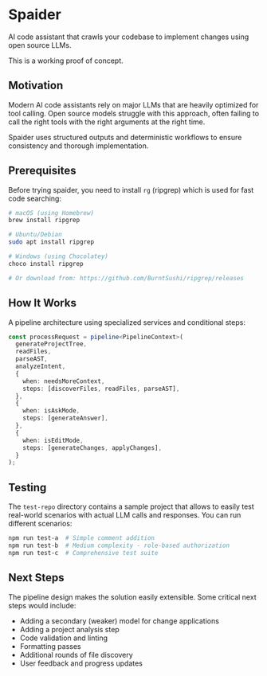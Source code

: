 # Spaider

AI code assistant that crawls your codebase to implement changes using open source LLMs.

This is a working proof of concept.

## Motivation

Modern AI code assistants rely on major LLMs that are heavily optimized for tool calling.
Open source models struggle with this approach, often failing to call the right tools with the right arguments at the right time.

Spaider uses structured outputs and deterministic workflows to ensure consistency and thorough implementation.

## Prerequisites

Before trying spaider, you need to install `rg` (ripgrep) which is used for fast code searching:

```bash
# macOS (using Homebrew)
brew install ripgrep

# Ubuntu/Debian
sudo apt install ripgrep

# Windows (using Chocolatey)
choco install ripgrep

# Or download from: https://github.com/BurntSushi/ripgrep/releases
```

## How It Works

A pipeline architecture using specialized services and conditional steps:

```ts
const processRequest = pipeline<PipelineContext>(
  generateProjectTree,
  readFiles,
  parseAST,
  analyzeIntent,
  {
    when: needsMoreContext,
    steps: [discoverFiles, readFiles, parseAST],
  },
  {
    when: isAskMode,
    steps: [generateAnswer],
  },
  {
    when: isEditMode,
    steps: [generateChanges, applyChanges],
  }
);
```

## Testing

The `test-repo` directory contains a sample project that allows to easily test real-world scenarios with actual LLM calls and responses. You can run different scenarios:

```bash
npm run test-a  # Simple comment addition
npm run test-b  # Medium complexity - role-based authorization
npm run test-c  # Comprehensive test suite
```

## Next Steps

The pipeline design makes the solution easily extensible. Some critical next steps would include:

- Adding a secondary (weaker) model for change applications
- Adding a project analysis step
- Code validation and linting
- Formatting passes
- Additional rounds of file discovery
- User feedback and progress updates
